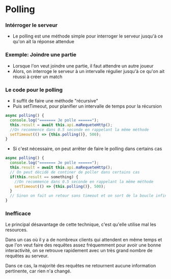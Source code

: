 # Polling

### Intérroger le serveur
- Le polling est une méthode simple pour interroger le serveur jusqu'à ce qu'on ait la réponse attendue

### Exemple: Joindre une partie
- Lorsque l'on veut joindre une partie, il faut attendre un autre joueur
- Alors, on interroge le serveur à un intervalle régulier jusqu'à ce qu'on ait réussi à créer un match

### Le code pour le polling
- Il suffit de faire une méthode "récursive"
- Puis setTimeout, pour planifier un intervalle de temps pour la récursion

```ts
async polling() {
  console.log("======= Je polle ======");
  this.result = await this.api.maRequeteHttp();
  //On recommence dans 0.5 seconde en rappelant la même méthode
  setTimeout(() => {this.polling()}, 500);
}
```

- Si c'est nécessaire, on peut arrêter de faire le polling dans certains cas

```ts
async polling() {
  console.log("======= Je polle ======");
  this.result = await this.api.maRequeteHttp();
  // On peut décidé de continer de poller dans certains cas
  if(this.result == something) {
    //On recommence dans 0.5 seconde en rappelant la même méthode
    setTimeout(() => {this.polling()}, 500);
  }
  // Sinon on fait un retour sans timeout et on sort de la boucle infinie de polling
}
```

### Inefficace

Le principal désavantage de cette technique, c'est qu'elle utilise mal les resources.

Dans un cas où il y a de nombreux clients qui attendent en même temps et que l'on veut faire des requêtes assez fréquemment pour avoir une bonne interactivité, on se retrouve rapidement avec un très grand nombre de requêtes au serveur.

Dans ce cas, la majorité des requêtes ne retournent aucune information pertinente, car rien n'a changé.
